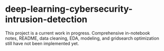 # deep-learning-cybersecurity-intrusion-detection

This project is a current work in progress. Comprehensive in-notebook notes, README, data cleaning, EDA, modeling, and gridsearch optimization still have not been implemented yet.